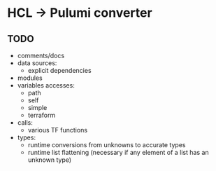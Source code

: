 # HCL -> Pulumi converter

## TODO
- comments/docs
- data sources:
	- explicit dependencies
- modules
- variables accesses:
	- path
	- self
	- simple
	- terraform
- calls:
	- various TF functions
- types:
	- runtime conversions from unknowns to accurate types
	- runtime list flattening (necessary if any element of a list has an unknown type)
